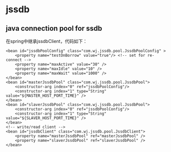 jssdb
=====
java connection pool for ssdb
-------

在spring中继承jssdbClient，代码如下：

	<bean id="jssdbPoolConfig" class="com.wj.jssdb.pool.JssdbPoolConfig" >
       	<property name="testOnBorrow" value="true"/> <!-- set for re-connect -->
		<property name="maxActive" value="30" /> 
		<property name="maxIdle" value="10" /> 
		<property name="maxWait" value="1000" /> 
    </bean>
	<bean id="masterJssdbPool" class="com.wj.jssdb.pool.JssdbPool">
	    <constructor-arg index="0" ref="jssdbPoolConfig"/>
		<constructor-arg index="1" type="String" value="${MASTER_HOST_PORT_TIME}" />
	</bean>
	<bean id="slaverJssdbPool" class="com.wj.jssdb.pool.JssdbPool">
	    <constructor-arg index="0" ref="jssdbPoolConfig"/>
		<constructor-arg index="1" type="String" value="${SLAVER_HOST_PORT_TIME}" />
	</bean>
	<!-- write/read client -->
	<bean id="jssdbClient" class="com.wj.jssdb.pool.JssdbClient">
		<property name="masterJssdbPool" ref="masterJssdbPool" />
		<property name="slaverJssdbPool" ref="slaverJssdbPool" />
	</bean>
